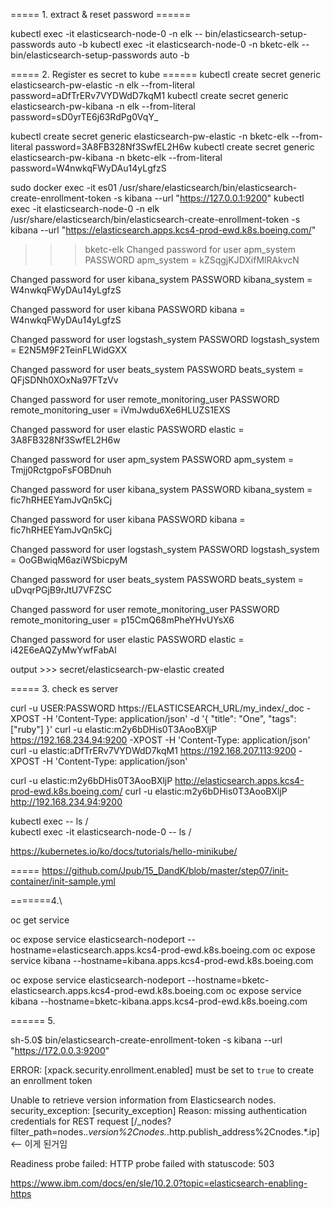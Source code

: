 ===== 1. extract & reset password  ======

kubectl exec -it elasticsearch-node-0 -n elk -- bin/elasticsearch-setup-passwords auto -b
kubectl exec -it elasticsearch-node-0 -n bketc-elk -- bin/elasticsearch-setup-passwords auto -b


===== 2. Register es secret to kube ====== 
kubectl create secret generic elasticsearch-pw-elastic -n elk --from-literal password=aDfTrERv7VYDWdD7kqM1
kubectl create secret generic elasticsearch-pw-kibana -n elk --from-literal password=sD0yrTE6j63RdPg0VqY_

kubectl create secret generic elasticsearch-pw-elastic -n bketc-elk --from-literal password=3A8FB328Nf3SwfEL2H6w
kubectl create secret generic elasticsearch-pw-kibana -n bketc-elk --from-literal password=W4nwkqFWyDAu14yLgfzS

  
sudo docker exec -it es01 /usr/share/elasticsearch/bin/elasticsearch-create-enrollment-token -s kibana --url "https://127.0.0.1:9200"
kubectl exec -it elasticsearch-node-0 -n elk /usr/share/elasticsearch/bin/elasticsearch-create-enrollment-token -s kibana --url "https://elasticsearch.apps.kcs4-prod-ewd.k8s.boeing.com/"


>>>bketc-elk
Changed password for user apm_system
PASSWORD apm_system = kZSqgjKJDXifMlRAkvcN

Changed password for user kibana_system
PASSWORD kibana_system = W4nwkqFWyDAu14yLgfzS

Changed password for user kibana
PASSWORD kibana = W4nwkqFWyDAu14yLgfzS

Changed password for user logstash_system
PASSWORD logstash_system = E2N5M9F2TeinFLWidGXX

Changed password for user beats_system
PASSWORD beats_system = QFjSDNh0XOxNa97FTzVv

Changed password for user remote_monitoring_user
PASSWORD remote_monitoring_user = iVmJwdu6Xe6HLUZS1EXS

Changed password for user elastic
PASSWORD elastic = 3A8FB328Nf3SwfEL2H6w



>>>
Changed password for user apm_system
PASSWORD apm_system = Tmjj0RctgpoFsFOBDnuh

Changed password for user kibana_system
PASSWORD kibana_system = fic7hRHEEYamJvQn5kCj

Changed password for user kibana
PASSWORD kibana = fic7hRHEEYamJvQn5kCj

Changed password for user logstash_system
PASSWORD logstash_system = OoGBwiqM6aziWSbicpyM

Changed password for user beats_system
PASSWORD beats_system = uDvqrPGjB9rJtU7VFZSC

Changed password for user remote_monitoring_user
PASSWORD remote_monitoring_user = p15CmQ68mPheYHvUYsX6

Changed password for user elastic
PASSWORD elastic = i42E6eAQZyMwYwfFabAl




output >>> secret/elasticsearch-pw-elastic created

===== 3. check es server


curl -u USER:PASSWORD https://ELASTICSEARCH_URL/my_index/_doc -XPOST -H 'Content-Type: application/json' -d '{
    "title": "One", "tags": ["ruby"]
}'
curl -u elastic:m2y6bDHis0T3AooBXljP https://192.168.234.94:9200  -XPOST -H 'Content-Type: application/json' 
curl -u elastic:aDfTrERv7VYDWdD7kqM1 https://192.168.207.113:9200 -XPOST -H 'Content-Type: application/json' 

curl -u elastic:m2y6bDHis0T3AooBXljP http://elasticsearch.apps.kcs4-prod-ewd.k8s.boeing.com/
curl -u elastic:m2y6bDHis0T3AooBXljP http://192.168.234.94:9200


kubectl exec <pod-name> -- ls /  
kubectl exec -it elasticsearch-node-0 -- ls / 


https://kubernetes.io/ko/docs/tutorials/hello-minikube/

=====
https://github.com/Jpub/15_DandK/blob/master/step07/init-container/init-sample.yml


=======4.\

oc get service

oc expose service elasticsearch-nodeport --hostname=elasticsearch.apps.kcs4-prod-ewd.k8s.boeing.com
oc expose service kibana --hostname=kibana.apps.kcs4-prod-ewd.k8s.boeing.com

oc expose service elasticsearch-nodeport --hostname=bketc-elasticsearch.apps.kcs4-prod-ewd.k8s.boeing.com
oc expose service kibana --hostname=bketc-kibana.apps.kcs4-prod-ewd.k8s.boeing.com

====== 5. 

sh-5.0$ bin/elasticsearch-create-enrollment-token -s kibana --url "https://172.0.0.3:9200"

ERROR: [xpack.security.enrollment.enabled] must be set to `true` to create an enrollment token

Unable to retrieve version information from Elasticsearch nodes. security_exception: 
[security_exception] Reason: missing authentication credentials for REST request [/_nodes?filter_path=nodes.*.version%2Cnodes.*.http.publish_address%2Cnodes.*.ip]
<-- 이게 된거임

Readiness probe failed: HTTP probe failed with statuscode: 503

https://www.ibm.com/docs/en/sle/10.2.0?topic=elasticsearch-enabling-https


